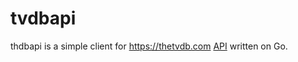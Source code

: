 # tvdbapi

thdbapi is a simple client for https://thetvdb.com [API](https://api.thetvdb.com/swagger) written on Go.
